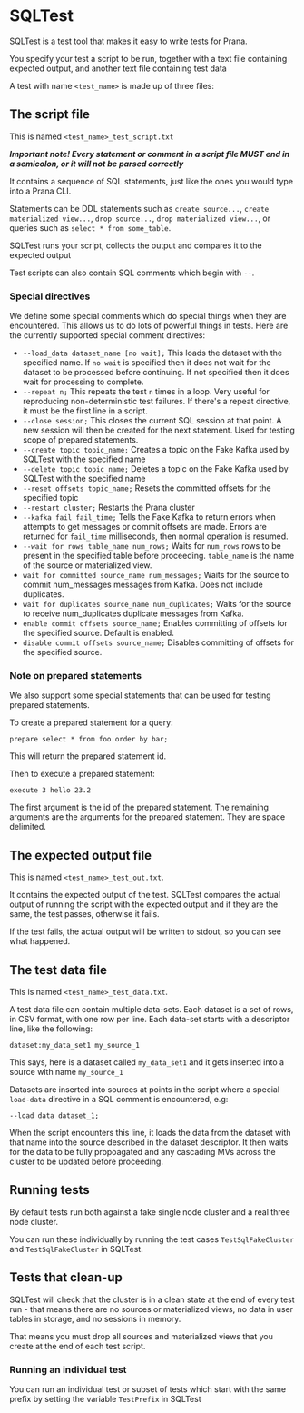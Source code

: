 # SQLTest

SQLTest is a test tool that makes it easy to write tests for Prana.

You specify your test a script to be run, together with a text file containing expected output, and another text file
containing test data

A test with name `<test_name>` is made up of three files:

## The script file

This is named `<test_name>_test_script.txt`

***Important note! Every statement or comment in a script file MUST end in a semicolon, or it will not be parsed
correctly***

It contains a sequence of SQL statements, just like the ones you would type into a Prana CLI.

Statements can be DDL statements such as `create source...`, `create materialized view...`, `drop source...`,
`drop materialized view...`, or queries such as `select * from some_table`.

SQLTest runs your script, collects the output and compares it to the expected output

Test scripts can also contain SQL comments which begin with `--`.

### Special directives

We define some special comments which do special things when they are encountered. This allows us to do lots of powerful
things in tests. Here are the currently supported special comment directives:

* `--load_data dataset_name [no wait];` This loads the dataset with the specified name. If `no wait` is specified then
  it does not wait for the dataset to be processed before continuing. If not specified then it does wait for processing
  to complete.
* `--repeat n;` This repeats the test `n` times in a loop. Very useful for reproducing non-deterministic test failures.
  If there's a repeat directive, it must be the first line in a script.
* `--close session;` This closes the current SQL session at that point. A new session will then be created for the next
  statement. Used for testing scope of prepared statements.
* `--create topic topic_name;` Creates a topic on the Fake Kafka used by SQLTest with the specified name
* `--delete topic topic_name;` Deletes a topic on the Fake Kafka used by SQLTest with the specified name
* `--reset offsets topic_name;` Resets the committed offsets for the specified topic
* `--restart cluster;` Restarts the Prana cluster
* `--kafka fail fail_time;` Tells the Fake Kafka to return errors when attempts to get messages or commit offsets are
  made. Errors are returned for `fail_time` milliseconds, then normal operation is resumed.
* `--wait for rows table_name num_rows;` Waits for `num_rows` rows to be present in the specified table before
  proceeding. `table_name` is the name of the source or materialized view.
* `wait for committed source_name num_messages;` Waits for the source to commit num_messages messages from Kafka. Does
  not include duplicates.
* `wait for duplicates source_name num_duplicates;` Waits for the source to receive num_duplicates duplicate messages
  from Kafka.
* `enable commit offsets source_name;` Enables committing of offsets for the specified source. Default is enabled.
* `disable commit offsets source_name;` Disables committing of offsets for the specified source.

### Note on prepared statements

We also support some special statements that can be used for testing prepared statements.

To create a prepared statement for a query:

```
prepare select * from foo order by bar;
```

This will return the prepared statement id.

Then to execute a prepared statement:

```
execute 3 hello 23.2
```

The first argument is the id of the prepared statement. The remaining arguments are the arguments for the prepared
statement. They are space delimited.

## The expected output file

This is named `<test_name>_test_out.txt`.

It contains the expected output of the test. SQLTest compares the actual output of running the script with the expected
output and if they are the same, the test passes, otherwise it fails.

If the test fails, the actual output will be written to stdout, so you can see what happened.

## The test data file

This is named `<test_name>_test_data.txt`.

A test data file can contain multiple data-sets. Each dataset is a set of rows, in CSV format, with one row per line.
Each data-set starts with a descriptor line, like the following:

```
dataset:my_data_set1 my_source_1
```

This says, here is a dataset called `my_data_set1` and it gets inserted into a source with name `my_source_1`

Datasets are inserted into sources at points in the script where a special `load-data` directive in a SQL comment is
encountered, e.g:

```
--load data dataset_1;
```

When the script encounters this line, it loads the data from the dataset with that name into the source described in the
dataset descriptor. It then waits for the data to be fully propoagated and any cascading MVs across the cluster to be
updated before proceeding.

## Running tests

By default tests run both against a fake single node cluster and a real three node cluster.

You can run these individually by running the test cases `TestSqlFakeCluster` and `TestSqlFakeCluster` in SQLTest.

## Tests that clean-up

SQLTest will check that the cluster is in a clean state at the end of every test run - that means there are no sources
or materialized views, no data in user tables in storage, and no sessions in memory.

That means you must drop all sources and materialized views that you create at the end of each test script.

### Running an individual test

You can run an individual test or subset of tests which start with the same prefix by setting the variable `TestPrefix`
in SQLTest
